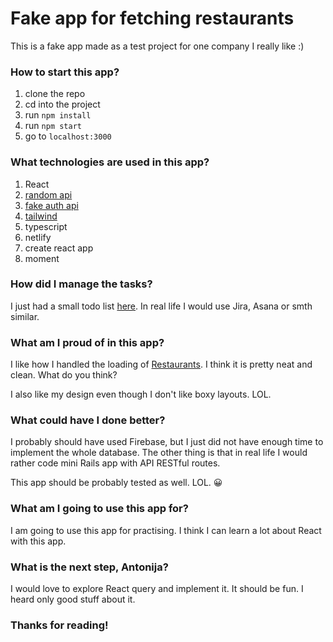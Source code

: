 # Fake app for fetching restaurants

This is a fake app made as a test project for one company I really like :)

### How to start this app?

1. clone the repo
2. cd into the project
3. run `npm install`
4. run `npm start`
5. go to `localhost:3000`

### What technologies are used in this app?

1. React
2. [random api](https://random-data-api.com/api/restaurant/random_restaurant?size=30)
3. [fake auth api](https://reqres.in/)
4. [tailwind](https://tailwindcss.com/)
5. typescript
6. netlify
7. create react app
8. moment

### How did I manage the tasks?

I just had a small todo list [here](https://github.com/tonkec/restaurants_app/blob/master/TODO.md). In real life I would use Jira, Asana or smth similar.

### What am I proud of in this app?

I like how I handled the loading of [Restaurants](https://github.com/tonkec/restaurants_app/blob/master/src/components/Restaurants/Restaurants.tsx). I think it is pretty neat and clean. What do you think?

I also like my design even though I don't like boxy layouts. LOL.

### What could have I done better?

I probably should have used Firebase, but I just did not have enough time to implement the whole database. The other thing is that in real life I would rather code mini Rails app with API RESTful routes.

This app should be probably tested as well. LOL. 😀

### What am I going to use this app for?

I am going to use this app for practising. I think I can learn a lot about React with this app.

### What is the next step, Antonija?

I would love to explore React query and implement it. It should be fun. I heard only good stuff about it.

### Thanks for reading!
